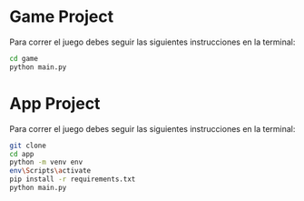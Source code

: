 # Game Project

Para correr el juego debes seguir las siguientes instrucciones en la terminal:

```sh
cd game
python main.py
```

# App Project

Para correr el juego debes seguir las siguientes instrucciones en la terminal:

```sh
git clone
cd app
python -m venv env
env\Scripts\activate
pip install -r requirements.txt
python main.py
```